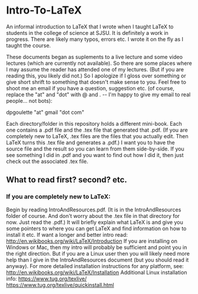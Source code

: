 # Intro-To-LaTeX
An informal introduction to LaTeX that I wrote when I taught LaTeX to students in the college of science at SJSU.  It is definitely a work in progress.  There are likely many typos, errors etc.  I wrote it on the fly as I taught the course.

These documents began as suplements to a live lecture and some video lectures (which are currently not available).  So there are some places where I may assume the reader has attended one of my lectures.  (But if you are reading this, you likely did not.)  So I apologize if I gloss over something or give short shrift to something that doesn't make sense to you.  Feel free to shoot me an email if you have a question, suggestion etc. (of course, replace the "at" and "dot" with @ and . -- I'm happy to give my email to real people... not bots):

dpgoulette "at" gmail "dot com"

Each directory/folder in this repository holds a different mini-book.  Each one contains a .pdf file and the .tex file that generated that .pdf.  (If you are completely new to LaTeX, .tex files are the files that you actually edit.  Then LaTeX turns this .tex file and generates a .pdf.)  I want you to have the source file and the result so you can learn from them side-by-side.  If you see something I did in .pdf and you want to find out how I did it, then just check out the associated .tex file.

## What to read first? second? etc.

### If you are completely new to LaTeX:
Begin by reading IntroAndResources.pdf. (It is in the IntroAndResources folder of course.  And don't worry about the .tex file in that directory for now. Just read the .pdf.)  It will briefly explain what LaTeX is and give you some pointers to where you can get LaTeX and find information on how to install it etc.  If want a longer and better intro read:
http://en.wikibooks.org/wiki/LaTeX/Introduction
If you are installing on Windows or Mac, then my intro will probably be sufficient and point you in the right direction.  But if you are a Linux user then you will likely need more help than I give in the IntroAndResources document (but you should read it anyway).  For more detailed installation instructions for any platform, see:
http://en.wikibooks.org/wiki/LaTeX/Installation
Additional Linux installation info:
https://www.tug.org/texlive/
https://www.tug.org/texlive/quickinstall.html
